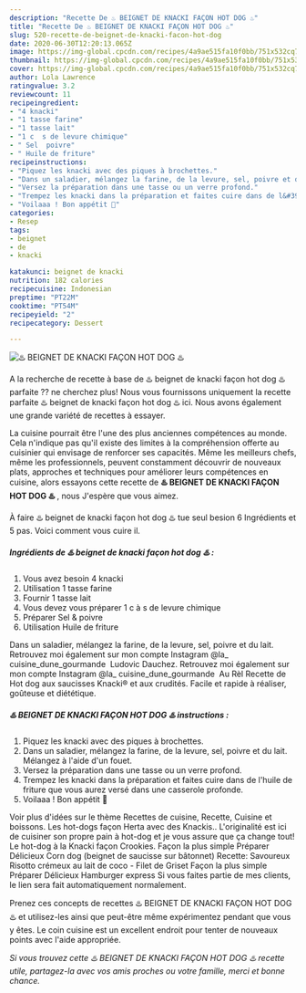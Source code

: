 ```yaml
---
description: "Recette De ♨️ BEIGNET DE KNACKI FAÇON HOT DOG ♨️"
title: "Recette De ♨️ BEIGNET DE KNACKI FAÇON HOT DOG ♨️"
slug: 520-recette-de-beignet-de-knacki-facon-hot-dog
date: 2020-06-30T12:20:13.065Z
image: https://img-global.cpcdn.com/recipes/4a9ae515fa10f0bb/751x532cq70/♨️-beignet-de-knacki-facon-hot-dog-♨️-photo-principale-de-la-recette.jpg
thumbnail: https://img-global.cpcdn.com/recipes/4a9ae515fa10f0bb/751x532cq70/♨️-beignet-de-knacki-facon-hot-dog-♨️-photo-principale-de-la-recette.jpg
cover: https://img-global.cpcdn.com/recipes/4a9ae515fa10f0bb/751x532cq70/♨️-beignet-de-knacki-facon-hot-dog-♨️-photo-principale-de-la-recette.jpg
author: Lola Lawrence
ratingvalue: 3.2
reviewcount: 11
recipeingredient:
- "4 knacki"
- "1 tasse farine"
- "1 tasse lait"
- "1 c  s de levure chimique"
- " Sel  poivre"
- " Huile de friture"
recipeinstructions:
- "Piquez les knacki avec des piques à brochettes."
- "Dans un saladier, mélangez la farine, de la levure, sel, poivre et du lait. Mélangez à l&#39;aide d&#39;un fouet."
- "Versez la préparation dans une tasse ou un verre profond."
- "Trempez les knacki dans la préparation et faites cuire dans de l&#39;huile de friture que vous aurez versé dans une casserole profonde."
- "Voilaaa ! Bon appétit 🌹"
categories:
- Resep
tags:
- beignet
- de
- knacki

katakunci: beignet de knacki 
nutrition: 182 calories
recipecuisine: Indonesian
preptime: "PT22M"
cooktime: "PT54M"
recipeyield: "2"
recipecategory: Dessert

---
```



![♨️ BEIGNET DE KNACKI FAÇON HOT DOG ♨️](https://img-global.cpcdn.com/recipes/4a9ae515fa10f0bb/751x532cq70/♨️-beignet-de-knacki-facon-hot-dog-♨️-photo-principale-de-la-recette.jpg)

A la recherche de recette à base de ♨️ beignet de knacki façon hot dog ♨️ parfaite ?? ne cherchez plus! Nous vous fournissons uniquement la recette parfaite ♨️ beignet de knacki façon hot dog ♨️ ici. Nous avons également une grande variété de recettes à essayer.

La cuisine pourrait être l'une des plus anciennes compétences au monde. Cela n'indique pas qu'il existe des limites à la compréhension offerte au cuisinier qui envisage de renforcer ses capacités. Même les meilleurs chefs, même les professionnels, peuvent constamment découvrir de nouveaux plats, approches et techniques pour améliorer leurs compétences en cuisine, alors essayons cette recette de <strong> ♨️ BEIGNET DE KNACKI FAÇON HOT DOG ♨️ </strong>, nous J'espère que vous aimez.

<!--inarticleads1-->

À faire ♨️ beignet de knacki façon hot dog ♨️ tue seul besion 6 Ingrédients et 5 pas. Voici comment vous cuire il.

##### Ingrédients de ♨️ beignet de knacki façon hot dog ♨️ :

1. Vous avez besoin 4 knacki
1. Utilisation 1 tasse farine
1. Fournir 1 tasse lait
1. Vous devez vous préparer 1 c à s de levure chimique
1. Préparer  Sel &amp; poivre
1. Utilisation  Huile de friture


Dans un saladier, mélangez la farine, de la levure, sel, poivre et du lait. Retrouvez moi également sur mon compte Instagram @la_ cuisine_dune_gourmande ️ Ludovic Dauchez. Retrouvez moi également sur mon compte Instagram @la_ cuisine_dune_gourmande ️ Au Rèl Recette de Hot dog aux saucisses Knacki® et aux crudités. Facile et rapide à réaliser, goûteuse et diététique. 

<!--inarticleads2-->

##### ♨️ BEIGNET DE KNACKI FAÇON HOT DOG ♨️ instructions :

1. Piquez les knacki avec des piques à brochettes.
1. Dans un saladier, mélangez la farine, de la levure, sel, poivre et du lait. Mélangez à l&#39;aide d&#39;un fouet.
1. Versez la préparation dans une tasse ou un verre profond.
1. Trempez les knacki dans la préparation et faites cuire dans de l&#39;huile de friture que vous aurez versé dans une casserole profonde.
1. Voilaaa ! Bon appétit 🌹


Voir plus d&#39;idées sur le thème Recettes de cuisine, Recette, Cuisine et boissons. Les hot-dogs façon Herta avec des Knackis.. L&#39;originalité est ici de cuisiner son propre pain à hot-dog et je vous assure que ça change tout! Le hot-dog à la Knacki façon Crookies. Façon la plus simple Préparer Délicieux Corn dog (beignet de saucisse sur bâtonnet) Recette: Savoureux Risotto crémeux au lait de coco - Filet de Griset Façon la plus simple Préparer Délicieux Hamburger express Si vous faites partie de mes clients, le lien sera fait automatiquement normalement. 

<!--inarticleads1-->

<p>
Prenez ces concepts de recettes ♨️ BEIGNET DE KNACKI FAÇON HOT DOG ♨️ et utilisez-les ainsi que peut-être même expérimentez pendant que vous y êtes. Le coin cuisine est un excellent endroit pour tenter de nouveaux points avec l'aide appropriée.
</p>

<p>
<i>Si vous trouvez cette ♨️ BEIGNET DE KNACKI FAÇON HOT DOG ♨️ recette utile, partagez-la avec vos amis proches ou votre famille, merci et bonne chance.</i>
</p>
